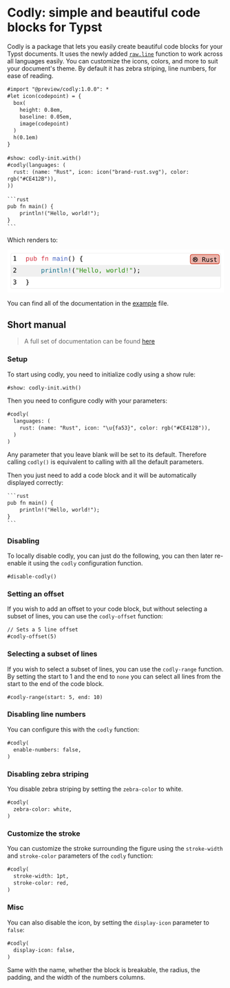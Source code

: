 
# Codly: simple and beautiful code blocks for Typst

Codly is a package that lets you easily create beautiful code blocks for your Typst documents.
It uses the newly added [`raw.line`](https://typst.app/docs/reference/text/raw/#definitions-line)
function to work across all languages easily. You can customize the icons, colors, and more to
suit your document's theme. By default it has zebra striping, line numbers, for ease of reading.

````typ
#import "@preview/codly:1.0.0": *
#let icon(codepoint) = {
  box(
    height: 0.8em,
    baseline: 0.05em,
    image(codepoint)
  )
  h(0.1em)
}

#show: codly-init.with()
#codly(languages: (
  rust: (name: "Rust", icon: icon("brand-rust.svg"), color: rgb("#CE412B")),
))

```rust
pub fn main() {
    println!("Hello, world!");
}
```
````

Which renders to:

![Example](./demo.png)

You can find all of the documentation in the [example](https://github.com/Dherse/codly/tree/main/example/main.typ) file.

## Short manual

> A full set of documentation can be found [here](https://raw.githubusercontent.com/Dherse/codly/main/docs.pdf)

### Setup

To start using codly, you need to initialize codly using a show rule:

```typ
#show: codly-init.with()
```

Then you need to configure codly with your parameters:

```typ
#codly(
  languages: (
    rust: (name: "Rust", icon: "\u{fa53}", color: rgb("#CE412B")),
  )
)
```

Any parameter that you leave blank will be set to its default.
Therefore calling `codly()` is equivalent to calling with all the default parameters.

Then you just need to add a code block and it will be automatically displayed correctly:

````
```rust
pub fn main() {
    println!("Hello, world!");
}
```
````

### Disabling

To locally disable codly, you can just do the following, you can then later re-enable it using the `codly` configuration function.

```typ
#disable-codly()
```

### Setting an offset

If you wish to add an offset to your code block, but without selecting a subset of lines, you can use the `codly-offset` function:

```typ
// Sets a 5 line offset
#codly-offset(5)
```

### Selecting a subset of lines

If you wish to select a subset of lines, you can use the `codly-range` function. By setting the start to 1 and the end to `none` you can select all lines from the start to the end of the code block.

```typ
#codly-range(start: 5, end: 10)
```

### Disabling line numbers

You can configure this with the `codly` function:

```typ
#codly(
  enable-numbers: false,
)
```

### Disabling zebra striping

You disable zebra striping by setting the `zebra-color` to white.

```typ
#codly(
  zebra-color: white,
)
```

### Customize the stroke

You can customize the stroke surrounding the figure using the `stroke-width` and `stroke-color` parameters of the `codly` function:

```typ
#codly(
  stroke-width: 1pt,
  stroke-color: red,
)
```

### Misc

You can also disable the icon, by setting the `display-icon` parameter to `false`:

```typ
#codly(
  display-icon: false,
)
```

Same with the name, whether the block is breakable, the radius, the padding, and the width of the numbers columns.
